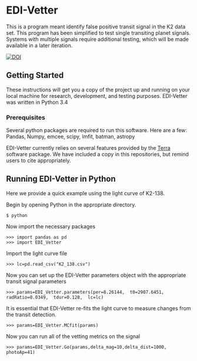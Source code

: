 # EDI-Vetter
This is a program meant identify false positive transit signal in the K2 data set. This program has been simplified to test single transiting planet signals. Systems with multiple signals require additional testing, which will be made available in a later iteration.

<a href="https://zenodo.org/badge/latestdoi/200920137"><img src="https://zenodo.org/badge/200920137.svg" alt="DOI"></a>   

## Getting Started

These instructions will get you a copy of the project up and running on your local machine for research, development, and testing purposes. EDI-Vetter was written in Python 3.4 

### Prerequisites

Several python packages are required to run this software. Here are a few: Pandas, Numpy, emcee, scipy, lmfit, batman, astropy

EDI-Vetter currently relies on several features provided by the [Terra](https://github.com/petigura/terra) software package. We have included a copy in this repositories, but remind users to cite appropriately.  




## Running EDI-Vetter in Python

Here we provide a quick example using the light curve of K2-138.

Begin by opening Python in the appropriate directory. 
```
$ python
```
Now import the necessary packages
```
>>> import pandas as pd
>>> import EDI_Vetter
```
Import the light curve file
```
>>> lc=pd.read_csv("K2_138.csv")
```
Now you can set up the EDI-Vetter parameters object with the appropriate transit signal parameters 
```
>>> params=EDI_Vetter.parameters(per=8.26144,  t0=2907.6451,  radRatio=0.0349,  tdur=0.128,  lc=lc)
```
It is essential that EDI-Vetter re-fits the light curve to measure changes from the transit detection.
```
>>> params=EDI_Vetter.MCfit(params)
```
Now you can run all of the vetting metrics on the signal
```
>>> params=EDI_Vetter.Go(params,delta_mag=10,delta_dist=1000, photoAp=41)
```
